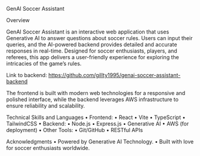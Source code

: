 GenAI Soccer Assistant

Overview

GenAI Soccer Assistant is an interactive web application that uses Generative AI to answer questions about soccer rules. Users can input their queries, and the AI-powered backend provides detailed and accurate responses in real-time. Designed for soccer enthusiasts, players, and referees, this app delivers a user-friendly experience for exploring the intricacies of the game’s rules.

Link to backend: https://github.com/gillty1995/genai-soccer-assistant-backend

The frontend is built with modern web technologies for a responsive and polished interface, while the backend leverages AWS infrastructure to ensure reliability and scalability.

Technical Skills and Languages
• Frontend:
• React
• Vite
• TypeScript
• TailwindCSS
• Backend:
• Node.js
• Express.js
• Generative AI
• AWS (for deployment)
• Other Tools:
• Git/GitHub
• RESTful APIs

Acknowledgments
• Powered by Generative AI Technology.
• Built with love for soccer enthusiasts worldwide.
